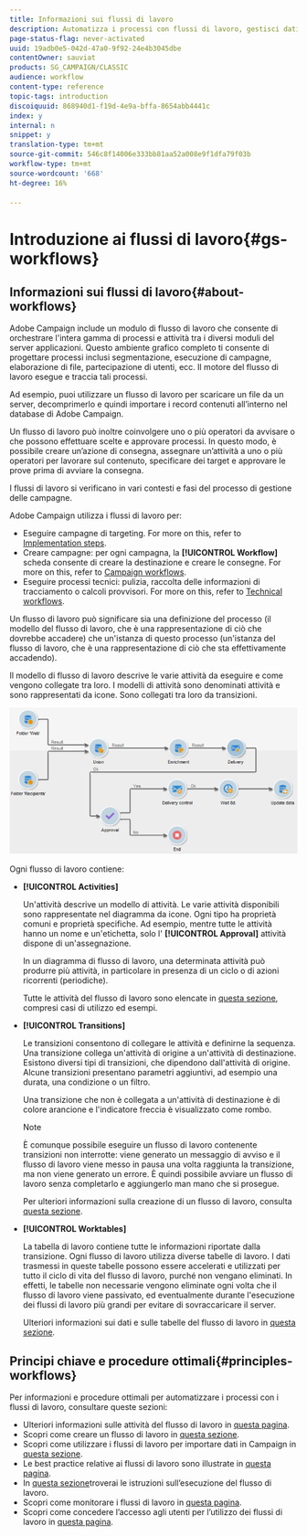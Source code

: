 ```yaml
---
title: Informazioni sui flussi di lavoro
description: Automatizza i processi con flussi di lavoro, gestisci dati e audience, invia messaggi e molto altro.
page-status-flag: never-activated
uuid: 19adb0e5-042d-47a0-9f92-24e4b3045dbe
contentOwner: sauviat
products: SG_CAMPAIGN/CLASSIC
audience: workflow
content-type: reference
topic-tags: introduction
discoiquuid: 868940d1-f19d-4e9a-bffa-8654abb4441c
index: y
internal: n
snippet: y
translation-type: tm+mt
source-git-commit: 546c8f14006e333bb81aa52a008e9f1dfa79f03b
workflow-type: tm+mt
source-wordcount: '668'
ht-degree: 16%

---
```



# Introduzione ai flussi di lavoro{#gs-workflows}

## Informazioni sui flussi di lavoro{#about-workflows}

 Adobe Campaign include un modulo di flusso di lavoro che consente di orchestrare l&#39;intera gamma di processi e attività tra i diversi moduli del server applicazioni. Questo ambiente grafico completo ti consente di progettare processi inclusi segmentazione, esecuzione di campagne, elaborazione di file, partecipazione di utenti, ecc. Il motore del flusso di lavoro esegue e traccia tali processi.

Ad esempio, puoi utilizzare un flusso di lavoro per scaricare un file da un server, decomprimerlo e quindi importare i record contenuti all’interno nel database di Adobe Campaign.

Un flusso di lavoro può inoltre coinvolgere uno o più operatori da avvisare o che possono effettuare scelte e approvare processi. In questo modo, è possibile creare un’azione di consegna, assegnare un’attività a uno o più operatori per lavorare sul contenuto, specificare dei target e approvare le prove prima di avviare la consegna.

I flussi di lavoro si verificano in vari contesti e fasi del processo di gestione delle campagne.

 Adobe Campaign utilizza i flussi di lavoro per:

* Eseguire campagne di targeting. For more on this, refer to [Implementation steps](../../workflow/using/building-a-workflow.md#implementation-steps-).
* Creare campagne: per ogni campagna, la **[!UICONTROL Workflow]** scheda consente di creare la destinazione e creare le consegne. For more on this, refer to [Campaign workflows](../../workflow/using/building-a-workflow.md#campaign-workflows).
* Eseguire processi tecnici: pulizia, raccolta delle informazioni di tracciamento o calcoli provvisori. For more on this, refer to [Technical workflows](../../workflow/using/building-a-workflow.md#technical-workflows).

Un flusso di lavoro può significare sia una definizione del processo (il modello del flusso di lavoro, che è una rappresentazione di ciò che dovrebbe accadere) che un&#39;istanza di questo processo (un&#39;istanza del flusso di lavoro, che è una rappresentazione di ciò che sta effettivamente accadendo).

Il modello di flusso di lavoro descrive le varie attività da eseguire e come vengono collegate tra loro. I modelli di attività sono denominati attività e sono rappresentati da icone. Sono collegati tra loro da transizioni.

![](assets/example1.png)

Ogni flusso di lavoro contiene:

* **[!UICONTROL Activities]**

   Un&#39;attività descrive un modello di attività. Le varie attività disponibili sono rappresentate nel diagramma da icone. Ogni tipo ha proprietà comuni e proprietà specifiche. Ad esempio, mentre tutte le attività hanno un nome e un&#39;etichetta, solo l&#39; **[!UICONTROL Approval]** attività dispone di un&#39;assegnazione.

   In un diagramma di flusso di lavoro, una determinata attività può produrre più attività, in particolare in presenza di un ciclo o di azioni ricorrenti (periodiche).

   Tutte le attività del flusso di lavoro sono elencate in [questa sezione](../../workflow/using/about-activities.md), compresi casi di utilizzo ed esempi.

* **[!UICONTROL Transitions]**

   Le transizioni consentono di collegare le attività e definirne la sequenza. Una transizione collega un&#39;attività di origine a un&#39;attività di destinazione. Esistono diversi tipi di transizioni, che dipendono dall&#39;attività di origine. Alcune transizioni presentano parametri aggiuntivi, ad esempio una durata, una condizione o un filtro.

   Una transizione che non è collegata a un&#39;attività di destinazione è di colore arancione e l&#39;indicatore freccia è visualizzato come rombo.

   >[!NOTE]
   >
   >È comunque possibile eseguire un flusso di lavoro contenente transizioni non interrotte: viene generato un messaggio di avviso e il flusso di lavoro viene messo in pausa una volta raggiunta la transizione, ma non viene generato un errore. È quindi possibile avviare un flusso di lavoro senza completarlo e aggiungerlo man mano che si prosegue.

   Per ulteriori informazioni sulla creazione di un flusso di lavoro, consulta [questa sezione](../../workflow/using/building-a-workflow.md).

* **[!UICONTROL Worktables]**

   La tabella di lavoro contiene tutte le informazioni riportate dalla transizione. Ogni flusso di lavoro utilizza diverse tabelle di lavoro. I dati trasmessi in queste tabelle possono essere accelerati e utilizzati per tutto il ciclo di vita del flusso di lavoro, purché non vengano eliminati. In effetti, le tabelle non necessarie vengono eliminate ogni volta che il flusso di lavoro viene passivato, ed eventualmente durante l&#39;esecuzione dei flussi di lavoro più grandi per evitare di sovraccaricare il server.

   Ulteriori informazioni sui dati e sulle tabelle del flusso di lavoro in [questa sezione](../../workflow/using/how-to-use-workflow-data.md).

## Principi chiave e procedure ottimali{#principles-workflows}

Per informazioni e procedure ottimali per automatizzare i processi con i flussi di lavoro, consultare queste sezioni:

* Ulteriori informazioni sulle attività del flusso di lavoro in [questa pagina](../../workflow/using/how-to-use-workflow-data.md).
* Scopri come creare un flusso di lavoro in [questa sezione](../../workflow/using/building-a-workflow.md).
* Scopri come utilizzare i flussi di lavoro per importare dati in Campaign in [questa sezione](../../workflow/using/importing-data.md).
* Le best practice relative ai flussi di lavoro sono illustrate in [questa pagina](../../workflow/using/workflow-best-practices.md).
* In [questa sezione](../../workflow/using/starting-a-workflow.md)troverai le istruzioni sull’esecuzione del flusso di lavoro.
* Scopri come monitorare i flussi di lavoro in [questa pagina](../../workflow/using/monitoring-workflow-execution.md).
* Scopri come concedere l’accesso agli utenti per l’utilizzo dei flussi di lavoro in [questa pagina](../../workflow/using/managing-rights.md).
